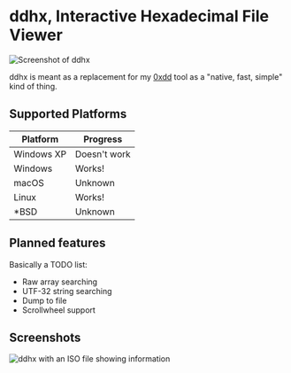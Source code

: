 # ddhx, Interactive Hexadecimal File Viewer

![Screenshot of ddhx](https://dd86k.github.io/imgs/ddhx0.png)

ddhx is meant as a replacement for my [0xdd](https://github.com/dd86k/0xdd) tool as a "native, fast, simple" kind of thing.

## Supported Platforms

| Platform | Progress |
|---|---|
| Windows XP | Doesn't work |
| Windows | Works! |
| macOS | Unknown |
| Linux | Works! |
| *BSD | Unknown |

## Planned features
Basically a TODO list:

- Raw array searching
- UTF-32 string searching
- Dump to file
- Scrollwheel support

## Screenshots

![ddhx with an ISO file showing information](https://dd86k.github.io/imgs/ddhx1.png)